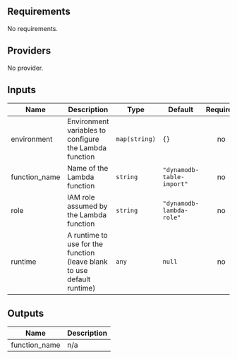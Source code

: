 ## Requirements

No requirements.

## Providers

No provider.

## Inputs

| Name | Description | Type | Default | Required |
|------|-------------|------|---------|:--------:|
| environment | Environment variables to configure the Lambda function | `map(string)` | `{}` | no |
| function\_name | Name of the Lambda function | `string` | `"dynamodb-table-import"` | no |
| role | IAM role assumed by the Lambda function | `string` | `"dynamodb-lambda-role"` | no |
| runtime | A runtime to use for the function (leave blank to use default runtime) | `any` | `null` | no |

## Outputs

| Name | Description |
|------|-------------|
| function\_name | n/a |

